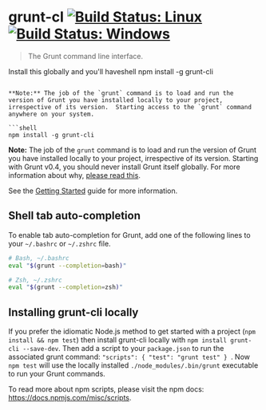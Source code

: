 # grunt-cl [![Build Status: Linux](https://travis-ci.org/gruntjs/grunt-cli.svg?branch=master)](https://travis-ci.org/gruntjs/grunt-cli) [![Build Status: Windows](https://ci.appveyor.com/api/projects/status/prp6g944b05jsq6d/branch/master?svg=true)](https://ci.appveyor.com/project/gruntjs/grunt-cli/branch/master)

> The Grunt command line interface.

Install this globally and you'll haveshell
npm install -g grunt-cli
```

**Note:** The job of the `grunt` command is to load and run the version of Grunt you have installed locally to your project, irrespective of its version.  Starting access to the `grunt` command anywhere on your system.

```shell
npm install -g grunt-cli
```

**Note:** The job of the `grunt` command is to load and run the version of Grunt you have installed locally to your project, irrespective of its version.  Starting with Grunt v0.4, you should never install Grunt itself globally.  For more information about why, [please read this](http://nodejs.org/en/blog/npm/npm-1-0-global-vs-local-installation).

See the [Getting Started](http://gruntjs.com/getting-started) guide for more information.

## Shell tab auto-completion
To enable tab auto-completion for Grunt, add one of the following lines to your `~/.bashrc` or `~/.zshrc` file.

```bash
# Bash, ~/.bashrc
eval "$(grunt --completion=bash)"
```

```bash
# Zsh, ~/.zshrc
eval "$(grunt --completion=zsh)"
```

## Installing grunt-cli locally
If you prefer the idiomatic Node.js method to get started with a project (`npm install && npm test`) then install grunt-cli locally with `npm install grunt-cli --save-dev`. Then add a script to your `package.json` to run the associated grunt command: `"scripts": { "test": "grunt test" } `. Now `npm test` will use the locally installed `./node_modules/.bin/grunt` executable to run your Grunt commands.

To read more about npm scripts, please visit the npm docs: <https://docs.npmjs.com/misc/scripts>.
